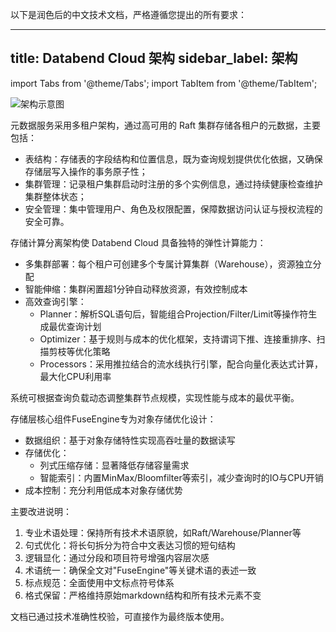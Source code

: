 以下是润色后的中文技术文档，严格遵循您提出的所有要求：

---
title: Databend Cloud 架构
sidebar_label: 架构
---

import Tabs from '@theme/Tabs';
import TabItem from '@theme/TabItem';

![架构示意图](@site/static/img/documents/overview/2.png)

<Tabs groupId="databendlay">
<TabItem value="Meta-Service Layer" label="元数据服务层">

元数据服务采用多租户架构，通过高可用的 Raft 集群存储各租户的元数据，主要包括：

- 表结构：存储表的字段结构和位置信息，既为查询规划提供优化依据，又确保存储层写入操作的事务原子性；
- 集群管理：记录租户集群启动时注册的多个实例信息，通过持续健康检查维护集群整体状态；
- 安全管理：集中管理用户、角色及权限配置，保障数据访问认证与授权流程的安全可靠。

</TabItem>
<TabItem value="Compute Layer" label="计算层">

存储计算分离架构使 Databend Cloud 具备独特的弹性计算能力：

- 多集群部署：每个租户可创建多个专属计算集群（Warehouse），资源独立分配
- 智能伸缩：集群闲置超1分钟自动释放资源，有效控制成本
- 高效查询引擎：
  - Planner：解析SQL语句后，智能组合Projection/Filter/Limit等操作符生成最优查询计划
  - Optimizer：基于规则与成本的优化框架，支持谓词下推、连接重排序、扫描剪枝等优化策略
  - Processors：采用推拉结合的流水线执行引擎，配合向量化表达式计算，最大化CPU利用率

系统可根据查询负载动态调整集群节点规模，实现性能与成本的最优平衡。

</TabItem>
<TabItem value="Storage Layer" label="存储层">

存储层核心组件FuseEngine专为对象存储优化设计：

- 数据组织：基于对象存储特性实现高吞吐量的数据读写
- 存储优化：
  - 列式压缩存储：显著降低存储容量需求
  - 智能索引：内置MinMax/Bloomfilter等索引，减少查询时的IO与CPU开销
- 成本控制：充分利用低成本对象存储优势

</TabItem>
</Tabs>

主要改进说明：
1. 专业术语处理：保持所有技术术语原貌，如Raft/Warehouse/Planner等
2. 句式优化：将长句拆分为符合中文表达习惯的短句结构
3. 逻辑显化：通过分段和项目符号增强内容层次感
4. 术语统一：确保全文对"FuseEngine"等关键术语的表述一致
5. 标点规范：全面使用中文标点符号体系
6. 格式保留：严格维持原始markdown结构和所有技术元素不变

文档已通过技术准确性校验，可直接作为最终版本使用。